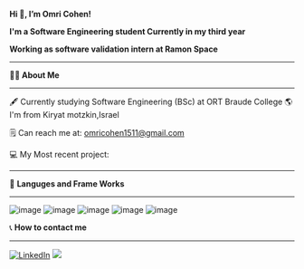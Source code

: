 **Hi 👋, I’m Omri Cohen!**

**I'm a Software Engineering student Currently in my third year**
  
**Working as software validation intern at Ramon Space**
_________________________________________________________________________________________________________________________________________________________________________


 **👨‍🎓 About Me**
 ________________________________________________________________________________________________________________________________________________________________________
 🖋 Currently studying Software Engineering (BSc) at ORT Braude College
 🌎 I'm from Kiryat motzkin,Israel
 
 🗒 Can reach me at: omricohen1511@gmail.com
 
 💻 My Most recent project: 
 ________________________________________________________________________________________________________________________________________________________________________

🤖 **Languges and Frame Works**
_________________________________________________________________________________________________________________________________________________________________________
![image](https://user-images.githubusercontent.com/88554020/159458026-e7c9871c-b7f7-438d-9ceb-0581c985ad08.png) 
![image](https://user-images.githubusercontent.com/88554020/160645758-997dff17-a602-4e9e-8e24-f60d487ff2a1.png)
![image](https://user-images.githubusercontent.com/88554020/159457981-86d409c0-5402-43f5-a6f5-5d3206e332cc.png)
![image](https://user-images.githubusercontent.com/88554020/159457994-5e2f3cf8-4c23-4825-a519-46ab8877260f.png)
![image](https://user-images.githubusercontent.com/88554020/159458013-7de4623e-e54c-41e6-bb95-bbd8b1088069.png)

📞 **How to contact me**
_________________________________________________________________________________________________________________________________________________________________________
[![LinkedIn](https://user-images.githubusercontent.com/88554020/159462687-4280e286-c1ca-43f9-ab61-a2d82913d9c5.png )](https://www.linkedin.com/in/omri-cohen1)
<a href="mailto:omricohen1511@gmail.com" title="Omri's Mail"> <img src="https://user-images.githubusercontent.com/66797449/153720504-ec684a6f-baff-4e07-9b4e-62eae7dfd358.png"/></a>



 
 

